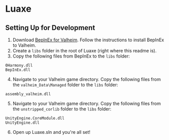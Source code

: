 # Luaxe

## Setting Up for Development

1. Download [BepInEx for Valheim](https://valheim.thunderstore.io/package/denikson/BepInExPack_Valheim/). Follow the instructions to install BepInEx to Valheim.
2. Create a `libs` folder in the root of Luaxe (right where this readme is).
3. Copy the following files from BepInEx to the `libs` folder:
```
0Harmony.dll
BepInEx.dll
```
4. Navigate to your Valheim game directory. Copy the following files from the `valheim_Data\Managed` folder to the `libs` folder:
```
assembly_valheim.dll
```
5. Navigate to your Valheim game directory. Copy the following files from the `unstripped_corlib` folder to the `libs` folder:
```
UnityEngine.CoreModule.dll
UnityEngine.dll
```
6. Open up Luaxe.sln and you're all set!
